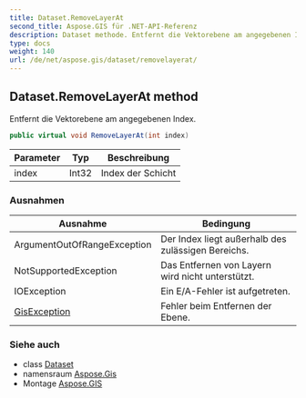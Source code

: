 ```yaml
---
title: Dataset.RemoveLayerAt
second_title: Aspose.GIS für .NET-API-Referenz
description: Dataset methode. Entfernt die Vektorebene am angegebenen Index.
type: docs
weight: 140
url: /de/net/aspose.gis/dataset/removelayerat/
---
```

## Dataset.RemoveLayerAt method

Entfernt die Vektorebene am angegebenen Index.

```csharp
public virtual void RemoveLayerAt(int index)
```

| Parameter | Typ | Beschreibung |
| --- | --- | --- |
| index | Int32 | Index der Schicht |

### Ausnahmen

| Ausnahme | Bedingung |
| --- | --- |
| ArgumentOutOfRangeException | Der Index liegt außerhalb des zulässigen Bereichs. |
| NotSupportedException | Das Entfernen von Layern wird nicht unterstützt. |
| IOException | Ein E/A-Fehler ist aufgetreten. |
| [GisException](../../gisexception/) | Fehler beim Entfernen der Ebene. |

### Siehe auch

* class [Dataset](../)
* namensraum [Aspose.Gis](../../dataset/)
* Montage [Aspose.GIS](../../../)


